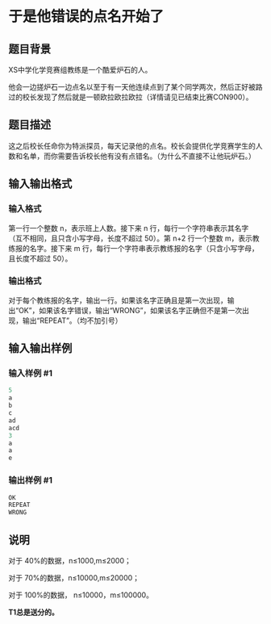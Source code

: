# 于是他错误的点名开始了

## 题目背景

XS中学化学竞赛组教练是一个酷爱炉石的人。

他会一边搓炉石一边点名以至于有一天他连续点到了某个同学两次，然后正好被路过的校长发现了然后就是一顿欧拉欧拉欧拉（详情请见已结束比赛CON900）。

## 题目描述

这之后校长任命你为特派探员，每天记录他的点名。校长会提供化学竞赛学生的人数和名单，而你需要告诉校长他有没有点错名。（为什么不直接不让他玩炉石。）

## 输入输出格式

### 输入格式

第一行一个整数 n，表示班上人数。接下来 n 行，每行一个字符串表示其名字（互不相同，且只含小写字母，长度不超过 50）。第 n+2 行一个整数 m，表示教练报的名字。接下来 m 行，每行一个字符串表示教练报的名字（只含小写字母，且长度不超过 50）。

### 输出格式

对于每个教练报的名字，输出一行。如果该名字正确且是第一次出现，输出“OK”，如果该名字错误，输出“WRONG”，如果该名字正确但不是第一次出现，输出“REPEAT”。（均不加引号）

## 输入输出样例

### 输入样例 #1

```cpp
5  
a
b
c
ad
acd
3
a
a
e

```
### 输出样例 #1

```cpp
OK
REPEAT
WRONG

```
## 说明

对于 40%的数据，n≤1000,m≤2000；

对于 70%的数据，n≤10000,m≤20000；

对于 100%的数据， n≤10000，m≤100000。

**T1总是送分的。**

